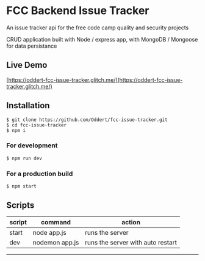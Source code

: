 # FCC Backend Issue Tracker

An issue tracker api for the free code camp quality and security projects

CRUD application built with Node / express app, with MongoDB / Mongoose for data persistance

## Live Demo
[https://oddert-fcc-issue-tracker.glitch.me/](https://oddert-fcc-issue-tracker.glitch.me/)

## Installation
```
$ git clone https://github.com/Oddert/fcc-issue-tracker.git
$ cd fcc-issue-tracker
$ npm i
```
### For development
```
$ npm run dev
```
### For a production build
```
$ npm start
```

## Scripts
| script | command                                        | action
|--------|------------------------------------------------|------------------------------------------------|
| start  | node app.js                                    | runs the server                                |
| dev | nodemon app.js                                 | runs the server with auto restart              |

---
